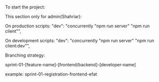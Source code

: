 
To start the project:


This section only for admin(Shahriar):

On production scripts:
 "dev": "concurrently \"npm run server\" \"npm run client\"",

 On development scripts:
  "dev": "concurrently \"npm run server\" \"npm run client:dev\"",


  Branching strategy:


sprint-01-[feature-name]-[frontend/backend]-[developer-name]

example:
sprint-01-registration-frontend-efat